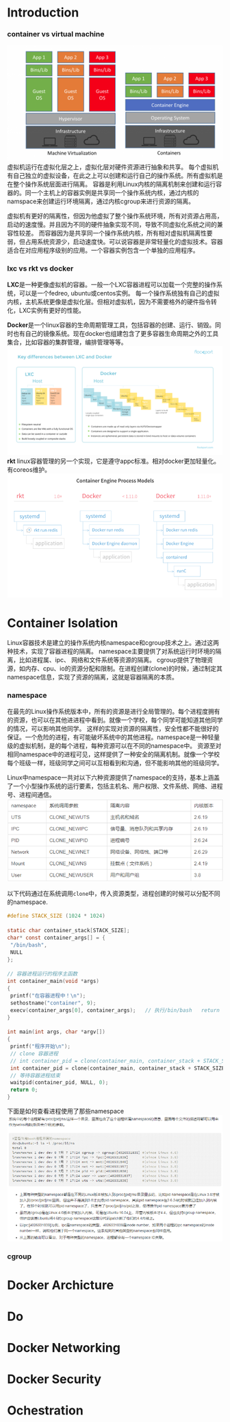 
# Introduction
  ### container vs virtual machine
  ![](https://github.com/bigtree21cn/doc/blob/master/docker/docker.vm.vs.container.png)
  虚拟机运行在虚拟化层之上，虚拟化层对硬件资源进行抽象和共享。 每个虚拟机有自己独立的虚拟设备，在此之上可以创建和运行自己的操作系统。所有虚拟机是在整个操作系统层面进行隔离。  容器是利用Linux内核的隔离机制来创建和运行容器的。同一个主机上的容器实例是共享同一个操作系统内核，通过内核的namspace来创建运行环境隔离，通过内核cgroup来进行资源的隔离。
  
  虚拟机有更好的隔离性，但因为他虚拟了整个操作系统环境，所有对资源占用高，启动的速度慢。并且因为不同的硬件抽象实现不同，导致不同虚拟化系统之间的兼容性较差。 而容器因为是共享同一个操作系统内核，所有相对虚拟机隔离性要弱，但占用系统资源少，启动速度快。可以说容器是非常轻量化的虚拟技术。容器适合在对应用程序级别的应用。一个容器实例包含一个单独的应用程序。
  
  ### lxc vs rkt vs docker
  **LXC**是一种更像虚拟机的容器。一般一个LXC容器进程可以加载一个完整的操作系统，可以是一个fedreo, ubuntu或centos实例。 每一个操作系统独有自己的虚拟内核，主机系统更像是虚拟化层。但相对虚拟机，因为不需要格外的硬件指令转化，LXC实例有更好的性能。 
  
  **Docker**是一个linux容器的生命周期管理工具，包括容器的创建、运行、销毁。同时也有自己的镜像系统。现在docker也组建包含了更多容器生命周期之外的工具集合，比如容器的集群管理，编排管理等等。
  ![](https://github.com/bigtree21cn/doc/blob/master/docker/docker.lxc.vs.docker.png)
  **rkt** linux容器管理的另一个实现，它是遵守appc标准。相对docker更加轻量化。有coreos维护。
  ![](https://github.com/bigtree21cn/doc/blob/master/docker/docker.rkt.vs.docker.png)
  
# Container Isolation
Linux容器技术是建立的操作系统内核namespace和cgroup技术之上。通过这两种技术，实现了容器进程的隔离。 namespace主要提供了对系统运行时环境的隔离，比如进程属、ipc、 网络和文件系统等资源的隔离。 cgroup提供了物理资源，如内存、cpu、io的资源分配和限制。在进程创建(clone)的时候，通过制定其namespace信息，实现了资源的隔离，这就是容器隔离的本质。
  ### namespace
  在最先的Linux操作系统版本中，所有的资源是进行全局管理的。每个进程度拥有的资源，也可以在其他进进程中看到。就像一个学校，每个同学可能知道其他同学的情况，可以影响其他同学。 这样的实现对资源的隔离性，安全性都不能很好的保证。一个危险的进程，有可能破坏系统中的其他进程。namespace是一种轻量级的虚拟机制，是的每个进程，每种资源可以在不同的namespace中。 资源至对相同namespace中的进程可见，这样提供了一种安全的隔离机制。就像一个学校每个班级一样，班级同学之间可以互相看到和沟通，但不能影响其他的班级同学。 
  
  Linux中namespace一共对以下六种资源提供了namespace的支持，基本上涵盖了一个小型操作系统的运行要素，包括主机名、用户权限、文件系统、网络、进程号、进程间通信。
  ![](https://github.com/bigtree21cn/doc/blob/master/docker/docker.namespace.png)
  
  以下代码通过在系统调用`clone`中，传入资源类型，进程创建的时候可以分配不同的namespace.
  ```c
#define STACK_SIZE (1024 * 1024)

static char container_stack[STACK_SIZE];
char* const container_args[] = {
   "/bin/bash",
   NULL
};

// 容器进程运行的程序主函数
int container_main(void *args)
{
   printf("在容器进程中！\n");
   sethostname("container", 9);
   execv(container_args[0], container_args);   // 执行/bin/bash   return 1;
}

int main(int args, char *argv[])
{
   printf("程序开始\n");
   // clone 容器进程
   // int container_pid = clone(container_main, container_stack + STACK_SIZE, SIGCHLD, NULL);
   int container_pid = clone(container_main, container_stack + STACK_SIZE, SIGCHLD | CLONE_NEWUTS | CLONE_NEWIPC | CLONE_NEWPID, NULL);
   // 等待容器进程结束
   waitpid(container_pid, NULL, 0);
   return 0;
}
  ```
  
下面是如何查看进程使用了那些namespace
![](https://github.com/bigtree21cn/doc/blob/master/docker/docker.namespace.list.png)

  ### cgroup

# Docker Archicture

# Do

# Docker Networking

# Docker Security

# Ochestration
